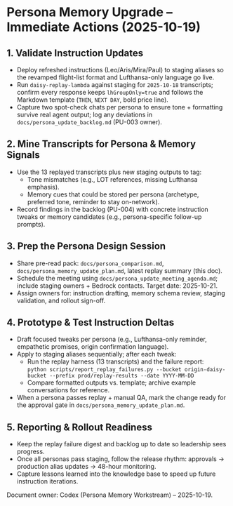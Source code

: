 # Persona Memory Upgrade – Immediate Actions (2025-10-19)

## 1. Validate Instruction Updates
- Deploy refreshed instructions (Leo/Aris/Mira/Paul) to staging aliases so the revamped flight-list format and Lufthansa-only language go live.
- Run `daisy-replay-lambda` against staging for `2025-10-18` transcripts; confirm every response keeps `lhGroupOnly=true` and follows the Markdown template (`THEN`, `NEXT DAY`, bold price line).
- Capture two spot-check chats per persona to ensure tone + formatting survive real agent output; log any deviations in `docs/persona_update_backlog.md` (PU-003 owner).  

## 2. Mine Transcripts for Persona & Memory Signals
- Use the 13 replayed transcripts plus new staging outputs to tag:
  - Tone mismatches (e.g., LOT references, missing Lufthansa emphasis).
  - Memory cues that could be stored per persona (archetype, preferred tone, reminder to stay on-network).
- Record findings in the backlog (PU-004) with concrete instruction tweaks or memory candidates (e.g., persona-specific follow-up prompts).  

## 3. Prep the Persona Design Session
- Share pre-read pack: `docs/persona_comparison.md`, `docs/persona_memory_update_plan.md`, latest replay summary (this doc).
- Schedule the meeting using `docs/persona_update_meeting_agenda.md`; include staging owners + Bedrock contacts. Target date: 2025-10-21.
- Assign owners for: instruction drafting, memory schema review, staging validation, and rollout sign-off.  

## 4. Prototype & Test Instruction Deltas
- Draft focused tweaks per persona (e.g., Lufthansa-only reminder, empathetic promises, origin confirmation language).
- Apply to staging aliases sequentially; after each tweak:
  - Run the replay harness (13 transcripts) and the failure report:  
    `python scripts/report_replay_failures.py --bucket origin-daisy-bucket --prefix prod/replay-results --date YYYY-MM-DD`
  - Compare formatted outputs vs. template; archive example conversations for reference.
- When a persona passes replay + manual QA, mark the change ready for the approval gate in `docs/persona_memory_update_plan.md`.  

## 5. Reporting & Rollout Readiness
- Keep the replay failure digest and backlog up to date so leadership sees progress.
- Once all personas pass staging, follow the release rhythm: approvals → production alias updates → 48-hour monitoring.
- Capture lessons learned into the knowledge base to speed up future instruction iterations.  

Document owner: Codex (Persona Memory Workstream) – 2025-10-19.
